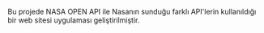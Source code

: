 Bu projede NASA OPEN API ile Nasanın sunduğu farklı API'lerin kullanıldığı bir web sitesi uygulaması geliştirilmiştir.
